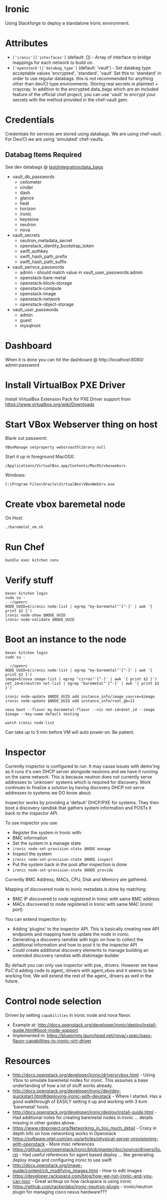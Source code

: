 Ironic
======

Using Stackforge to deploy a standalone Ironic environment.

# Attributes

* `['ironic']['interfaces']` (default: []) - Array of interface to bridge mappings for each network to build on.
* `['openstack']['databag_type']` (default: 'vault') - Set databag type acceptable values
  'encrypted', 'standard', 'vault' Set this to 'standard' in order to use regular databags.
  this is not recommended for anything other than dev/CI
  type environments.  Storing real secrets in plaintext = craycray.
  In addition to the encrypted data_bags which are an included
  feature of the official chef project, you can use 'vault' to
  encrypt your secrets with the method provided in the chef-vault gem.

# Credentials

Credentials for services are stored using databags.  We are using chef-vault.
For Dev/CI we are using 'simulated' chef-vaults.

## Databag Items Required

See dev databags @ [test/integration/data_bags](test/integration/data_bags)

* vault_db_passwords
  * ceilometer
  * cinder
  * dash
  * glance
  * heat
  * horizon
  * ironic
  * keystone
  * neutron
  * nova
* vault_secrets
  * neutron_metadata_secret
  * openstack_identity_bootstrap_token
  * swift_authkey
  * swift_hash_path_prefix
  * swift_hash_path_suffix
* vault_serivce_passwords
  * admin - should match value in vault_user_passwords:admin
  * openstack-bare-metal
  * openstack-block-storage
  * openstack-compute
  * openstack-image
  * openstack-network
  * openstack-object-storage
* vault_user_passwords
  * admin
  * guest
  * mysqlroot

# Dashboard

When it is done you can hit the dashboard @ http://localhost:8080/ admin:password

# Install VirtualBox PXE Driver
Install VirtualBox Extension Pack for PXE Driver support from https://www.virtualbox.org/wiki/Downloads

# Start VBox Webserver thing on host
Blank out password:
```
VBoxManage setproperty websrvauthlibrary null
```

Start it up in foreground
MacOSX:
```
/Applications/VirtualBox.app/Contents/MacOS/vboxwebsrv
```

Windows:
```
C:\Program Files\Oracle\VirtualBox\VBoxWebSrv.exe
```

# Create vbox baremetal node
On Host:
```
./baremetal_vm.sh
```

# Run Chef
```
bundle exec kitchen conv
```

# Verify stuff

```
bexec kitchen login
sudo su -
. ~/openrc
NODE_UUID=$(ironic node-list | egrep "my-baremetal"'[^-]' | awk '{ print $2 }')
ironic node-show $NODE_UUID
ironic node-validate $NODE_UUID
```

# Boot an instance to the node

```
bexec kitchen login
sudo su -

. ~/openrc
NODE_UUID=$(ironic node-list | egrep "my-baremetal"'[^-]' | awk '{ print $2 }')
image=$(nova image-list | egrep "cirros"'[^-]' | awk '{ print $2 }')
net_id=$(neutron net-list | egrep "baremetal"'[^-]' | awk '{ print $2 }')

ironic node-update $NODE_UUID add instance_info/image_source=$image
ironic node-update $NODE_UUID add instance_info/root_gb=11

nova boot --flavor my-baremetal-flavor --nic net-id=$net_id --image $image --key-name default testing

watch ironic node-list
```

Can take up to 5 min before VM will auto power-on.  Be patient.

# Inspector

Currently inspector is configured to run.  It may cause issues with demo'ing as it runs it's own DHCP server alongside neutrons and we have it running on the same network.  This is because neutron does not currently serve addresses to 'unknown' systems which is required for discovery.  Work continues to finalize a solution by having discovery DHCP not serve addresses to systems we DO know about.

Inspector works by providing a 'default' DHCP/PXE for systems.  They then boot a discovery ramdisk that gathers system information and POSTs it back to the inspector API.

To use inspector you use:
* Register the system in Ironic with:
 * BMC information
* Set the system in a manage state
 * `ironic node-set-provision-state $NODE manage`
* Inspect the system
 * `ironic node-set-provision-state $NODE inspect`
* Put the system back in the pool after inspection is done
 * `ironic node-set-provision-state $NODE provide`

Currently BMC Address, MACs, CPU, Disk and Memory are gathered.

Mapping of discovered node to ironic metadata is done by matching:
* BMC IP discovered to node registered in Ironic with same BMC address
* MACs discovered to node registered in Ironic with same MAC (ironic port)

You can extend inspection by:
* Adding 'plugins' to the inspector API.  This is basically creating new API endpoints and mapping how to update the node in ironic.
* Generating a discovery ramdisk with logic on how to collect the additional information and how to post it to the inspector API
 * Could create additional discovery elements to manage building an extended discovery ramdisk with diskimage-builder

By default you can only use inspector with pxe_ drivers.  However we have PoC'd adding code to agent_ drivers with agent_vbox and it seems to be working fine.  We will extend the rest of the agent_ drivers as well in the future.

# Control node selection

Driven by setting `capabilities` in ironic node and nova flavor.

* Example at: http://docs.openstack.org/developer/ironic/deploy/install-guide.html#boot-mode-support
* Implemented in: https://blueprints.launchpad.net/nova/+spec/pass-flavor-capabilities-to-ironic-virt-driver

# Resources

* http://docs.openstack.org/developer/ironic/drivers/vbox.html - Using Vbox to simulate baremetal nodes for ironic.  This assumes a base undertanding of how a lot of stuff works already.
* http://docs.openstack.org/developer/ironic/dev/dev-quickstart.html#deploying-ironic-with-devstack - Where I started.  Has a good walkthrough of EASILY setting it up and working with 3 kvm 'baremetal' hosts.
* http://docs.openstack.org/developer/ironic/deploy/install-guide.html - Had additional notes for creating baremetal nodes in ironic ... details missing in other guides above.
* https://www.rdoproject.org/Networking_in_too_much_detail - Crazy in depth info on how networking works in Openstack
* https://software.intel.com/en-us/articles/physical-server-provisioning-with-openstack - More misc references
* https://github.com/openstack/ironic/blob/master/doc/source/drivers/ilo.rst - Had useful references for agent based deploy ... like generating deploy image and configuring ironic to use swift
* http://docs.openstack.org/image-guide/content/ch_modifying_images.html - How to edit images
* https://developer.rackspace.com/blog/how-we-run-ironic-and-you-can-too/ - Great writeup on how rackspace is using ironic
* https://github.com/rackerlabs/ironic-neutron-plugin - ironic/neutron plugin for managing cisco nexus hardware???
